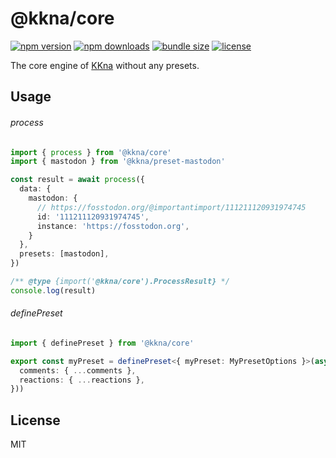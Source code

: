 # @kkna/core

<!-- automd:badges color="gray" license bundlephobia -->

[![npm version](https://img.shields.io/npm/v/@kkna/core?color=gray)](https://npmjs.com/package/@kkna/core)
[![npm downloads](https://img.shields.io/npm/dm/@kkna/core?color=gray)](https://npmjs.com/package/@kkna/core)
[![bundle size](https://img.shields.io/bundlephobia/minzip/@kkna/core?color=gray)](https://bundlephobia.com/package/@kkna/core)
[![license](https://img.shields.io/github/license/importantimport/kkna?color=gray)](https://github.com/importantimport/kkna/blob/main/LICENSE)

<!-- /automd -->

The core engine of [KKna](https://github.com/importantimport/kkna) without any presets.

## Usage

###### process

```ts
import { process } from '@kkna/core'
import { mastodon } from '@kkna/preset-mastodon'

const result = await process({
  data: {
    mastodon: {
      // https://fosstodon.org/@importantimport/111211120931974745
      id: '111211120931974745',
      instance: 'https://fosstodon.org',
    }
  },
  presets: [mastodon],
})

/** @type {import('@kkna/core').ProcessResult} */
console.log(result)
```

###### definePreset

```ts
import { definePreset } from '@kkna/core'

export const myPreset = definePreset<{ myPreset: MyPresetOptions }>(async ({ myPreset }) => ({
  comments: { ...comments },
  reactions: { ...reactions },
}))
```

## License

MIT
